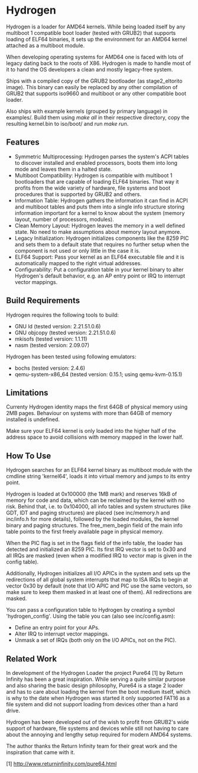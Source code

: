 Hydrogen
======================
Hydrogen is a loader for AMD64 kernels. While being loaded itself by any
multiboot 1 compatible boot loader (tested with GRUB2) that supports loading of
ELF64 binaries, it sets up the environment for an AMD64 kernel attached as
a multiboot module. 

When developing operating systems for AMD64 one is faced with lots of legacy
dating back to the roots of X86. Hydrogen is made to handle most of it to hand
the OS developers a clean and mostly legacy-free system.

Ships with a compiled copy of the GRUB2 bootloader (as stage2_eltorito image).
This binary can easily be replaced by any other compilation of GRUB2 that supports
iso9660 and multiboot or any other compatible boot loader.

Also ships with example kernels (grouped by primary language) in examples/. Build
them using *make all* in their respective directory, copy the resulting kernel.bin
to iso/boot/ and run *make run*.

Features
----------------------

  - Symmetric Multiprocessing: Hydrogen parses the system's ACPI tables to discover
    installed and enabled processors, boots them into long mode and leaves them
    in a halted state.
  - Multiboot Compatibility: Hydrogen is compatible with multiboot 1 bootloaders
    that are capable of loading ELF64 binaries. That way it profits from the wide
    variety of hardware, file systems and boot procedures that is supported by
    GRUB2 and others.
  - Information Table: Hydrogen gathers the information it can find in ACPI and
    multiboot tables and puts them into a single info structure storing information
    important for a kernel to know about the system (memory layout, number of
    processors, modules).
  - Clean Memory Layout: Hydrogen leaves the memory in a well defined state. No
    need to make assumptions about memory layout anymore.
  - Legacy Initialization: Hydrogen initializes components like the 8259 PIC and
    sets them to a default state that requires no further setup when the
    component is not used or only little in the case it is.
  - ELF64 Support: Pass your kernel as an ELF64 executable file and it is
  	automatically mapped to the right virtual addresses.
  - Configurability: Put a configuration table in your kernel binary to alter
    Hydrogen's default behavior, e.g. an AP entry point or IRQ to interrupt
    vector mappings.

Build Requirements
----------------------
Hydrogen requires the following tools to build:

  - GNU ld (tested version: 2.21.51.0.6)
  - GNU objcopy (tested version: 2.21.51.0.6)
  - mkisofs (tested version: 1.1.11)
  - nasm (tested version: 2.09.07)
  
Hydrogen has been tested using following emulators:

  - bochs (tested version: 2.4.6)
  - qemu-system-x86_64 (tested version: 0.15.1; using qemu-kvm-0.15.1)
  
Limitations
----------------------
Currenty Hydrogen identity maps the first 64GB of physical memory using 2MB
pages. Behaviour on systems with more than 64GB of memory installed is undefined.

Make sure your ELF64 kernel is only loaded into the higher half of the address
space to avoid collisions with memory mapped in the lower half.

How To Use
----------------------
Hydrogen searches for an ELF64 kernel binary as multiboot module with the
cmdline string 'kernel64', loads it into virtual memory and jumps to its entry
point.

Hydrogen is loaded at 0x100000 (the 1MB mark) and reserves 16kB of memory for
code and data, which can be reclaimed by the kernel with no risk. Behind that,
i.e. to 0x104000, all info tables and system structures (like GDT, IDT and paging
structures) are placed (see inc/memory.h and inc/info.h for more details), followed
by the loaded modules, the kernel binary and paging structures. The free_mem_begin
field of the main info table points to the first freely available page in physical
memory.

When the PIC flag is set in the flags field of the info table, the loader has
detected and initialized an 8259 PIC. Its first IRQ vector is set to 0x30 and
all IRQs are masked (even when a modified IRQ to vector map is given in the
config table).

Additionally, Hydrogen initializes all I/O APICs in the system and sets up
the redirections of all global system interrupts that map to ISA IRQs to begin
at vector 0x30 by default (note that I/O APIC and PIC use the same vectors, so
make sure to keep them masked in at least one of them). All redirections are masked.

You can pass a configuration table to Hydrogen by creating a symbol 'hydrogen_config'.
Using the table you can (also see inc/config.asm):

 - Define an entry point for your APs.
 - Alter IRQ to interrupt vector mappings.
 - Unmask a set of IRQs (both only on the I/O APICs, not on the PIC).

Related Work
----------------------
In development of the Hydrogen Loader the project Pure64 [1] by Return Infinity
has been a great inspiration. While serving a quite similar purpose and also
sharing the basic design philosophy, Pure64 is a stage 2 loader and has to care
about loading the kernel from the boot medium itself, which is why to the date
when Hydrogen was started it only supported FAT16 as a file system and did not
support loading from devices other than a hard drive.

Hydrogen has been developed out of the wish to profit from GRUB2's wide support
of hardware, file systems and devices while still not having to care about the
annoying and lengthy setup required for modern AMD64 systems.

The author thanks the Return Infinity team for their great work and the inspiration
that came with it.

[1] http://www.returninfinity.com/pure64.html